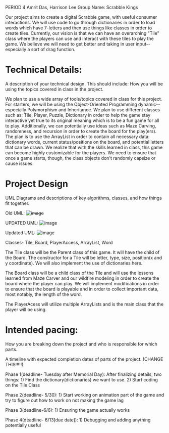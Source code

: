 PERIOD 4
Amrit Das, Harrison Lee
Group Name: Scrabble Kings

Our project aims to create a digital Scrabble game, with useful consumer interactions. We will use code to go through dictionaries in order to load words which have 7-letters and then use things like classes in order to create tiles. Currently, our vision is that we can have an overarching "Tile" class where the players can use and interact with these tiles to play the game. We believe we will need to get better and taking in user input--especially a sort of drag function. 
# Technical Details:
A description of your technical design. This should include: 
How you will be using the topics covered in class in the project.

We plan to use a wide array of tools/topics covered in class for this project. For starters, we will be using the Object-Oriented Programming dynamic--especially Polymorphism and Inheritance. We plan to use different classes such as: Tile, Player, Puzzle, Dictionary in order to help the game stay interactive yet true to its original meaning which is to be a fun game for all to play. Additionally, we can potentially use ideas such as Maze Carving, randomness, and recursion in order to create the board for the play(ers). The plan is to use the ArrayList in order to contain all necessary data: dictionary words, current status/positions on the board, and potential letters that can be drawn. We realize that with the skills learned in class, this game can become highly customizable for the players. We need to ensure that once a game starts, though, the class objects don't randomly capsize or cause issues. 


     
# Project Design

UML Diagrams and descriptions of key algorithms, classes, and how things fit together.


Old UML:
~~![image](https://github.com/user-attachments/assets/ef51e1e5-c39a-4802-9ca0-404d57d006fb)~~

UPDATED UML:
![image](https://github.com/user-attachments/assets/34ecaef7-f8b5-40c8-9e6d-fea6416e87e4)

Updated UML:
![image](https://github.com/user-attachments/assets/a7fd8393-36b0-44d8-896c-4dea65e558f6)




Classes- Tile, Board, PlayerAccess, ArrayList, Word

The Tile class will be the Parent class of this game. It will have the child of the Board. The constructor for a Tile will be letter, type, size, position(x and y coordinate). We will also implement the use of dictionaries here.

The Board class will be a child class of the Tile and will use the lessons learned from Maze Carver and our wildfire modeling in order to create the board where the player can play. We will implement modifications in order to ensure that the board is playable and in order to collect important data, most notably, the length of the word.

The PlayerAcess will utilize multiple ArrayLists and is the main class that the player will be using.

    
# Intended pacing:

How you are breaking down the project and who is responsible for which parts.

A timeline with expected completion dates of parts of the project. (CHANGE THIS!!!!!)

Phase 1(deadline- Tuesday after Memorial Day): After finalizing details, two things: 1) Find the dictionary(dictionaries) we want to use. 2) Start coding on the Tile Class

Phase 2(deadline- 5/30): 1) Start working on animation part of the game and try to figure out how to work on not making the game lag

Phase 3(deadline-6/6): 1) Ensuring the game actually works

Phase 4(deadline- 6/13[due date]): 1) Debugging and adding anything potentially useful



